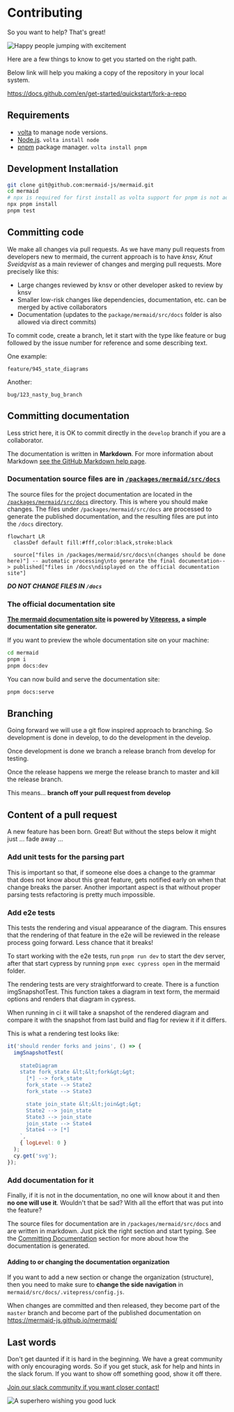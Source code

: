 # Contributing

So you want to help? That's great!

![Happy people jumping with excitement](https://media.giphy.com/media/BlVnrxJgTGsUw/giphy.gif)

Here are a few things to know to get you started on the right path.

Below link will help you making a copy of the repository in your local system.

https://docs.github.com/en/get-started/quickstart/fork-a-repo

## Requirements

- [volta](https://volta.sh/) to manage node versions.
- [Node.js](https://nodejs.org/en/). `volta install node`
- [pnpm](https://pnpm.io/) package manager. `volta install pnpm`

## Development Installation

```bash
git clone git@github.com:mermaid-js/mermaid.git
cd mermaid
# npx is required for first install as volta support for pnpm is not added yet.
npx pnpm install
pnpm test
```

## Committing code

We make all changes via pull requests. As we have many pull requests from developers new to mermaid, the current approach is to have _knsv, Knut Sveidqvist_ as a main reviewer of changes and merging pull requests. More precisely like this:

- Large changes reviewed by knsv or other developer asked to review by knsv
- Smaller low-risk changes like dependencies, documentation, etc. can be merged by active collaborators
- Documentation (updates to the `package/mermaid/src/docs` folder is also allowed via direct commits)

To commit code, create a branch, let it start with the type like feature or bug followed by the issue number for reference and some describing text.

One example:

`feature/945_state_diagrams`

Another:

`bug/123_nasty_bug_branch`

## Committing documentation

Less strict here, it is OK to commit directly in the `develop` branch if you are a collaborator.

The documentation is written in **Markdown**. For more information about Markdown [see the GitHub Markdown help page](https://help.github.com/en/github/writing-on-github/basic-writing-and-formatting-syntax).

### Documentation source files are in [`/packages/mermaid/src/docs`](packages/mermaid/src/docs)

The source files for the project documentation are located in the [`/packages/mermaid/src/docs`](packages/mermaid/src/docs) directory. This is where you should make changes.
The files under `/packages/mermaid/src/docs` are processed to generate the published documentation, and the resulting files are put into the `/docs` directory.

```mermaid
flowchart LR
  classDef default fill:#fff,color:black,stroke:black

  source["files in /packages/mermaid/src/docs\n(changes should be done here)"] -- automatic processing\nto generate the final documentation--> published["files in /docs\ndisplayed on the official documentation site"]

```

**_DO NOT CHANGE FILES IN `/docs`_**

### The official documentation site

**[The mermaid documentation site](https://mermaid-js.github.io/mermaid/) is powered by [Vitepress](https://vitepress.vuejs.org/), a simple documentation site generator.**

If you want to preview the whole documentation site on your machine:

```sh
cd mermaid
pnpm i
pnpm docs:dev
```

You can now build and serve the documentation site:

```sh
pnpm docs:serve
```

## Branching

Going forward we will use a git flow inspired approach to branching. So development is done in develop, to do the development in the develop.

Once development is done we branch a release branch from develop for testing.

Once the release happens we merge the release branch to master and kill the release branch.

This means... **branch off your pull request from develop**

## Content of a pull request

A new feature has been born. Great! But without the steps below it might just ... fade away ...

### **Add unit tests for the parsing part**

This is important so that, if someone else does a change to the grammar that does not know about this great feature, gets notified early on when that change breaks the parser. Another important aspect is that without proper parsing tests refactoring is pretty much impossible.

### **Add e2e tests**

This tests the rendering and visual appearance of the diagram. This ensures that the rendering of that feature in the e2e will be reviewed in the release process going forward. Less chance that it breaks!

To start working with the e2e tests, run `pnpm run dev` to start the dev server, after that start cypress by running `pnpm exec cypress open` in the mermaid folder.

The rendering tests are very straightforward to create. There is a function imgSnapshotTest. This function takes a diagram in text form, the mermaid options and renders that diagram in cypress.

When running in ci it will take a snapshot of the rendered diagram and compare it with the snapshot from last build and flag for review it if it differs.

This is what a rendering test looks like:

```javascript
it('should render forks and joins', () => {
  imgSnapshotTest(
    `
    stateDiagram
    state fork_state &lt;&lt;fork&gt;&gt;
      [*] --> fork_state
      fork_state --> State2
      fork_state --> State3

      state join_state &lt;&lt;join&gt;&gt;
      State2 --> join_state
      State3 --> join_state
      join_state --> State4
      State4 --> [*]
    `,
    { logLevel: 0 }
  );
  cy.get('svg');
});
```

### **Add documentation for it**

Finally, if it is not in the documentation, no one will know about it and then **no one will use it**. Wouldn't that be sad? With all the effort that was put into the feature?

The source files for documentation are in `/packages/mermaid/src/docs` and are written in markdown. Just pick the right section and start typing. See the [Committing Documentation](#committing-documentation) section for more about how the documentation is generated.

#### Adding to or changing the documentation organization

If you want to add a new section or change the organization (structure), then you need to make sure to **change the side navigation** in `mermaid/src/docs/.vitepress/config.js`.

When changes are committed and then released, they become part of the `master` branch and become part of the published documentation on https://mermaid-js.github.io/mermaid/

## Last words

Don't get daunted if it is hard in the beginning. We have a great community with only encouraging words. So if you get stuck, ask for help and hints in the slack forum. If you want to show off something good, show it off there.

[Join our slack community if you want closer contact!](https://join.slack.com/t/mermaid-talk/shared_invite/enQtNzc4NDIyNzk4OTAyLWVhYjQxOTI2OTg4YmE1ZmJkY2Y4MTU3ODliYmIwOTY3NDJlYjA0YjIyZTdkMDMyZTUwOGI0NjEzYmEwODcwOTE)

![A superhero wishing you good luck](https://media.giphy.com/media/l49JHz7kJvl6MCj3G/giphy.gif)
